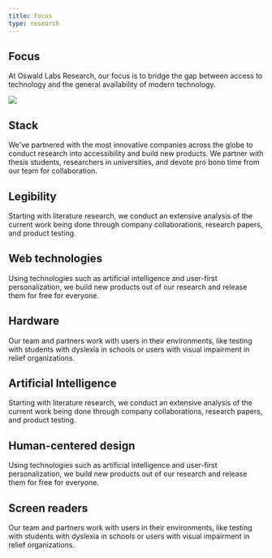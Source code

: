 ```yaml
---
title: Focus
type: research
---
```


<section class="hero big-image pb-5">
    <div class="container">
        <div class="row">
            <div class="col-md-6">
				<h1>Focus</h1>
				<p class="intro-para">At Oswald Labs Research, our focus is to bridge the gap between access to technology and the general availability of modern technology.</p>
			</div>
            <div class="col-md-6 text-right">
                <img role="presentation" src="/images/illustrations/technologies.svg">
            </div>
        </div>
    </div>
</section>
<section>
    <div class="container">
        <div class="row">
            <div class="col-md-6 mb-5">
                <h2 class="subheading-3">Stack</h2>
                <p>We've partnered with the most innovative companies across the globe to conduct research into accessibility and build new products. We partner with thesis students, researchers in universities, and devote pro bono time from our team for collaboration.</p>
            </div>
        </div>
        <div class="row">
            <div class="col-md-4 mb-5">
                <i class="fas fa-book-open fa-2x text-muted mb-4"></i>
                <h2 class="subheading-2">Legibility</h2>
                <p>Starting with literature research, we conduct an extensive analysis of the current work being done through company collaborations, research papers, and product testing.</p>
            </div>
            <div class="col-md-4 mb-5">
                <i class="fas fa-globe-europe fa-2x text-muted mb-4"></i>
                <h2 class="subheading-2">Web technologies</h2>
                <p>Using technologies such as artificial intelligence and user-first personalization, we build new products out of our research and release them for free for everyone.</p>
            </div>
            <div class="col-md-4 mb-5">
                <i class="fas fa-mobile-alt fa-2x text-muted mb-4"></i>
                <h2 class="subheading-2">Hardware</h2>
                <p>Our team and partners work with users in their environments, like testing with students with dyslexia in schools or users with visual impairment in relief organizations.</p>
            </div>
            <div class="col-md-4 mb-5">
                <i class="fas fa-robot fa-2x text-muted mb-4"></i>
                <h2 class="subheading-2">Artificial Intelligence</h2>
                <p>Starting with literature research, we conduct an extensive analysis of the current work being done through company collaborations, research papers, and product testing.</p>
            </div>
            <div class="col-md-4 mb-5">
                <i class="fas fa-pen-fancy fa-2x text-muted mb-4"></i>
                <h2 class="subheading-2">Human-centered design</h2>
                <p>Using technologies such as artificial intelligence and user-first personalization, we build new products out of our research and release them for free for everyone.</p>
            </div>
            <div class="col-md-4">
                <i class="fas fa-eye-slash fa-2x text-muted mb-4"></i>
                <h2 class="subheading-2">Screen readers</h2>
                <p>Our team and partners work with users in their environments, like testing with students with dyslexia in schools or users with visual impairment in relief organizations.</p>
            </div>
        </div>
    </div>
</section>